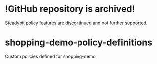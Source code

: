 # !GitHub repository is archived!
Steadybit policy features are discontinued and not further supported.

# shopping-demo-policy-definitions
Custom policies defined for shopping-demo
